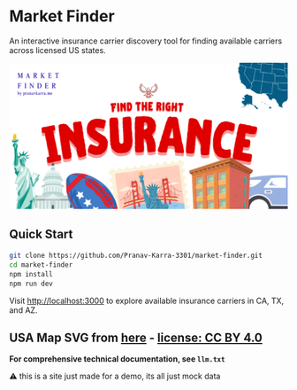 # Market Finder 

An interactive insurance carrier discovery tool for finding available carriers across licensed US states.

![Market Finder Preview](./public/preview.png)

## Quick Start

```bash
git clone https://github.com/Pranav-Karra-3301/market-finder.git
cd market-finder
npm install
npm run dev
```

Visit [http://localhost:3000](http://localhost:3000) to explore available insurance carriers in CA, TX, and AZ.

USA Map SVG from [here](https://mapsvg.com/maps/usa) - [license: CC BY 4.0](https://creativecommons.org/licenses/by/4.0/)
---

**For comprehensive technical documentation, see `llm.txt`**

⚠️ this is a site just made for a demo, its all just mock data
